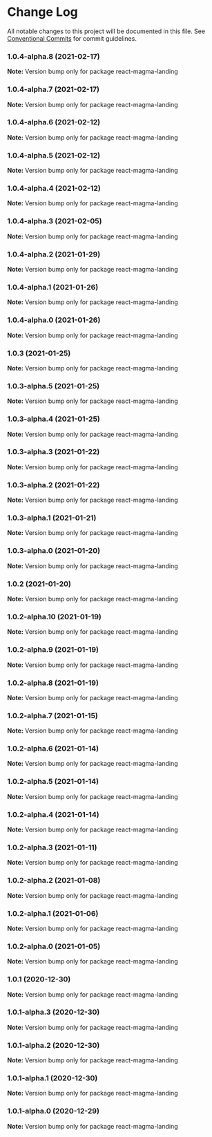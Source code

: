 # Change Log

All notable changes to this project will be documented in this file.
See [Conventional Commits](https://conventionalcommits.org) for commit guidelines.

### 1.0.4-alpha.8 (2021-02-17)

**Note:** Version bump only for package react-magma-landing





### 1.0.4-alpha.7 (2021-02-17)

**Note:** Version bump only for package react-magma-landing





### 1.0.4-alpha.6 (2021-02-12)

**Note:** Version bump only for package react-magma-landing

### 1.0.4-alpha.5 (2021-02-12)

**Note:** Version bump only for package react-magma-landing

### 1.0.4-alpha.4 (2021-02-12)

**Note:** Version bump only for package react-magma-landing

### 1.0.4-alpha.3 (2021-02-05)

**Note:** Version bump only for package react-magma-landing

### 1.0.4-alpha.2 (2021-01-29)

**Note:** Version bump only for package react-magma-landing

### 1.0.4-alpha.1 (2021-01-26)

**Note:** Version bump only for package react-magma-landing

### 1.0.4-alpha.0 (2021-01-26)

**Note:** Version bump only for package react-magma-landing

### 1.0.3 (2021-01-25)

**Note:** Version bump only for package react-magma-landing

### 1.0.3-alpha.5 (2021-01-25)

**Note:** Version bump only for package react-magma-landing

### 1.0.3-alpha.4 (2021-01-25)

**Note:** Version bump only for package react-magma-landing

### 1.0.3-alpha.3 (2021-01-22)

**Note:** Version bump only for package react-magma-landing

### 1.0.3-alpha.2 (2021-01-22)

**Note:** Version bump only for package react-magma-landing

### 1.0.3-alpha.1 (2021-01-21)

**Note:** Version bump only for package react-magma-landing

### 1.0.3-alpha.0 (2021-01-20)

**Note:** Version bump only for package react-magma-landing

### 1.0.2 (2021-01-20)

**Note:** Version bump only for package react-magma-landing

### 1.0.2-alpha.10 (2021-01-19)

**Note:** Version bump only for package react-magma-landing

### 1.0.2-alpha.9 (2021-01-19)

**Note:** Version bump only for package react-magma-landing

### 1.0.2-alpha.8 (2021-01-19)

**Note:** Version bump only for package react-magma-landing

### 1.0.2-alpha.7 (2021-01-15)

**Note:** Version bump only for package react-magma-landing

### 1.0.2-alpha.6 (2021-01-14)

**Note:** Version bump only for package react-magma-landing

### 1.0.2-alpha.5 (2021-01-14)

**Note:** Version bump only for package react-magma-landing

### 1.0.2-alpha.4 (2021-01-14)

**Note:** Version bump only for package react-magma-landing

### 1.0.2-alpha.3 (2021-01-11)

**Note:** Version bump only for package react-magma-landing

### 1.0.2-alpha.2 (2021-01-08)

**Note:** Version bump only for package react-magma-landing

### 1.0.2-alpha.1 (2021-01-06)

**Note:** Version bump only for package react-magma-landing

### 1.0.2-alpha.0 (2021-01-05)

**Note:** Version bump only for package react-magma-landing

### 1.0.1 (2020-12-30)

**Note:** Version bump only for package react-magma-landing

### 1.0.1-alpha.3 (2020-12-30)

**Note:** Version bump only for package react-magma-landing

### 1.0.1-alpha.2 (2020-12-30)

**Note:** Version bump only for package react-magma-landing

### 1.0.1-alpha.1 (2020-12-30)

**Note:** Version bump only for package react-magma-landing

### 1.0.1-alpha.0 (2020-12-29)

**Note:** Version bump only for package react-magma-landing
